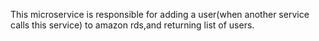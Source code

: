 This microservice is responsible for adding a user(when another service calls this service) to amazon rds,and returning list of users.
